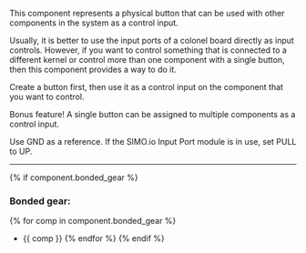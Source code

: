 This component represents a physical button that can be used with other components in the system as a control input.

Usually, it is better to use the input ports of a colonel board directly as input controls. However, if you want to control something that is connected to a different kernel or control more than one component with a single button, then this component provides a way to do it.

Create a button first, then use it as a control input on the component that you want to control.

Bonus feature! A single button can be assigned to multiple components as a control input.

Use GND as a reference. If the SIMO.io Input Port module is in use, set PULL to UP.

---

{% if component.bonded_gear %}
### Bonded gear:

{% for comp in component.bonded_gear %}
- {{ comp }}
{% endfor %}
{% endif %}
